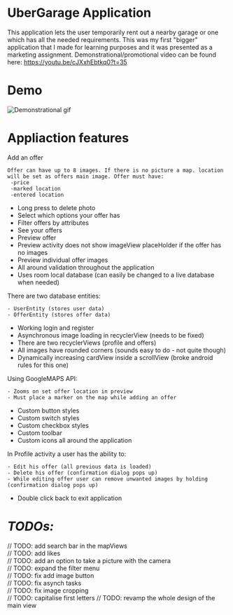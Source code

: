 # UberGarage Application

This application lets the user temporarily rent out a nearby garage or one which has all the needed requirements.
This was my first "bigger" application that I made for learning purposes and it was presented as a marketing assignment.
Demonstrational/promotional video can be found here:
https://youtu.be/cJXxhEbtkq0?t=35

# Demo
![Demonstrational gif](https://github.com/Rimve/UberGarage/blob/master/app/ubergarageDemo.gif)

# Appliaction features

Add an offer

	Offer can have up to 8 images. If there is no picture a map. location will be set as offers main image. Offer must have:
     -price
     -marked location
     -entered location
     

 - Long press to delete photo
 - Select which options your offer has
 - Filter offers by attributes
 - See your offers
 - Preview offer
 - Preview activity does not show imageView placeHolder if the offer has
   no images
 - Preview individual offer images
 - All around validation throughout the application
 - Uses room local database (can easily be changed to a live database when needed)

There are two database entities:

    - UserEntity (stores user data)
    - OfferEntity (stores offer data)

 - Working login and register
 - Asynchronous image loading in recyclerView (needs to be fixed)
 - There are two recyclerViews (profile and offers)
 - All images have rounded corners (sounds easy to do - not quite though)
 - Dynamically increasing cardView inside a scrollView (broke android
   rules for this one)

Using GoogleMAPS API:

    - Zooms on set offer location in preview
    - Must place a marker on the map while adding an offer

 - Custom button styles
 - Custom switch styles
 - Custom checkbox styles
 - Custom toolbar
 - Custom icons all around the application

In Profile activity a user has the ability to:

    - Edit his offer (all previous data is loaded)
    - Delete his offer (confirmation dialog pops up)
    - While editing offer user can remove unwanted images by holding (confirmation dialog pops up)

 - Double click back to exit application

# *TODOs:*
// TODO: add search bar in the mapViews  
// TODO: add likes  
// TODO: add an option to take a picture with the camera  
// TODO: expand the filter menu  
// TODO: fix add image button  
// TODO: fix asynch tasks  
// TODO: fix image cropping  
// TODO: capitalise first letters
// TODO: revamp the whole design of the main view

